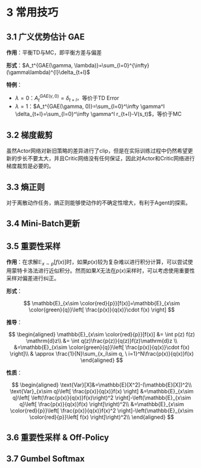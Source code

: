 # 3 常用技巧

## 3.1 广义优势估计 GAE

**作用**：平衡TD与MC，即平衡方差与偏差

**形式**：$A_t^{GAE(\gamma, \lambda)}=\sum_{l=0}^{\infty}(\gamma\lambda)^{l}\delta_{t+l}$

**特例**：

- $\lambda=0$：$A_t^{GAE(\gamma, 0)}=\delta_{t+l}$，等价于TD Error
- $\lambda=1$：$A_t^{GAE(\gamma, 0)}=\sum_{l=0}^\infty \gamma^l \delta_{t+l}=\sum_{l=0}^\infty \gamma^l r_{t+l}-V(s_t)$，等价于MC

## 3.2 梯度裁剪

虽然Actor网络对新旧策略的差异进行了clip，但是在实际训练过程中仍然希望更新的步长不要太大，并且Critic网络没有任何保证，因此对Actor和Critic网络进行梯度裁剪是必要的。

## 3.3 熵正则

对于离散动作任务，熵正则能够使动作的不确定性增大，有利于Agent的探索。

## 3.4 Mini-Batch更新

## 3.5 重要性采样

**作用**：在求解$\mathbb{E}_{x\sim p}[f(x)]$时，如果$p(x)$较为复杂难以进行积分计算，可以尝试使用蒙特卡洛法进行近似积分。然而如果$X$无法在$p(x)$采样时，可以考虑使用重要性采样对偏差进行纠正。

**形式**：

$$
\mathbb{E}_{x\sim \color{red}{p}}[f(x)]=\mathbb{E}_{x\sim \color{green}{q}}\left[ \frac{p(x)}{q(x)}\cdot f(x) \right]
$$

**推导**：

$$
\begin{aligned}
\mathbb{E}_{x\sim \color{red}{p}}[f(x)]
&= \int p(z) f(z) \mathrm{d}z\\
&= \int q(z)\frac{p(z)}{q(z)}f(z)\mathrm{d}z \\
&=\mathbb{E}_{x\sim \color{green}{q}}\left[ \frac{p(x)}{q(x)}\cdot f(x) \right]\\
& \approx \frac{1}{N}\sum_{x_i\sim q, \ i=1}^N\frac{p(x)}{q(x)}f(x)
\end{aligned}
$$

**性质**：

$$
\begin{aligned}
\text{Var}[X]&=\mathbb{E}[X^2]-(\mathbb{E}[X])^2\\
\text{Var}_{x\sim q}\left[ \frac{p(x)}{q(x)}f(x) \right]
&=\mathbb{E}_{x\sim q}\left[ \left(\frac{p(x)}{q(x)}f(x)\right)^2 \right]-\left(\mathbb{E}_{x\sim q}\left[ \frac{p(x)}{q(x)}f(x) \right]\right)^2\\
&=\mathbb{E}_{x\sim \color{red}{p}}\left[ \frac{p(x)}{q(x)}f(x)^2 \right]-\left(\mathbb{E}_{x\sim \color{red}{p}}\left[ f(x) \right]\right)^2\\
\end{aligned}
$$

## 3.6 重要性采样 & Off-Policy

## 3.7 Gumbel Softmax
